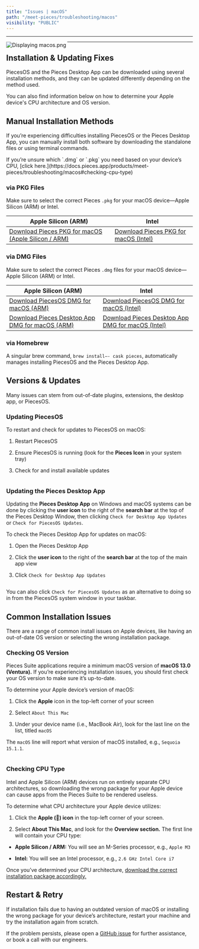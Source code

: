 ```yaml
---
title: "Issues | macOS"
path: "/meet-pieces/troubleshooting/macos"
visibility: "PUBLIC"
---
```

***

<Image src="https://storage.googleapis.com/hashnode_product_documentation_assets/meet_pieces_assets/meet_pieces/troubleshooting/macos/troubleshooting_macos.png" alt="Displaying macos.png" align="left" fullwidth="true" />

***

## Installation & Updating Fixes

PiecesOS and the Pieces Desktop App can be downloaded using several installation methods, and they can be updated differently depending on the method used.

You can also find information below on how to determine your Apple device's CPU architecture and OS version.

<on-device-storage />

## Manual Installation Methods

If you’re experiencing difficulties installing PiecesOS or the Pieces Desktop App, you can manually install both software by downloading the standalone files or using terminal commands.

<Callout type="alert">
  If you’re unsure which `.dmg` or `.pkg` you need based on your device’s CPU, [click here.](https://docs.pieces.app/products/meet-pieces/troubleshooting/macos#checking-cpu-type)
</Callout>

### via PKG Files

Make sure to select the correct Pieces `.pkg` for your macOS device—Apple Silicon (ARM) or Intel.

| **Apple Silicon (ARM)**                                                                                                                                                                                      | **Intel**                                                                                                                                                                                |
| ------------------------------------------------------------------------------------------------------------------------------------------------------------------------------------------------------------ | ---------------------------------------------------------------------------------------------------------------------------------------------------------------------------------------- |
| <a target="_blank" href="https://builds.pieces.app/stages/production/macos_packaging/pkg-arm64/download?download=true&product=DOCUMENTATION_WEBSITE">Download Pieces PKG for macOS (Apple Silicon / ARM)</a> | <a target="_blank" href="https://builds.pieces.app/stages/production/macos_packaging/pkg/download?download=true&product=DOCUMENTATION_WEBSITE">Download Pieces PKG for macOS (Intel)</a> |

### via DMG Files

Make sure to select the correct Pieces `.dmg` files for your macOS device—Apple Silicon (ARM) or Intel.

| **Apple Silicon (ARM)**                                                                                                                                                                  | **Intel**                                                                                                                                                                                         |
| ---------------------------------------------------------------------------------------------------------------------------------------------------------------------------------------- | ------------------------------------------------------------------------------------------------------------------------------------------------------------------------------------------------- |
| <a target="_blank" href="https://builds.pieces.app/stages/production/os_server/dmg-arm64/download?download=true&product=DOCUMENTATION_WEBSITE">Download PiecesOS DMG for macOS (ARM)</a> | <a target="_blank" href="https://builds.pieces.app/stages/production/os_server/dmg/download?download=true&product=DOCUMENTATION_WEBSITE">Download PiecesOS DMG for macOS (Intel)</a>              |
| [Download Pieces Desktop App DMG for macOS (ARM)](https://builds.pieces.app/stages/production/pieces_for_x/dmg-arm64/download?download=true\&product=DOCUMENTATION_WEBSITE)              | <a target="_blank" href="https://builds.pieces.app/stages/production/pieces_for_x/dmg/download?download=true&product=DOCUMENTATION_WEBSITE">Download Pieces Desktop App DMG for macOS (Intel)</a> |

### via Homebrew

A singular brew command, `brew install—- cask pieces`, automatically manages installing PiecesOS and the Pieces Desktop App.

## Versions & Updates

Many issues can stem from out-of-date plugins, extensions, the desktop app, or PiecesOS.

### Updating PiecesOS

To restart and check for updates to PiecesOS on macOS:

1. Restart PiecesOS

2. Ensure PiecesOS is running (look for the **Pieces Icon** in your system tray)

3. Check for and install available updates

<Image src="https://storage.googleapis.com/hashnode_product_documentation_assets/meet_pieces_assets/meet_pieces/troubleshooting/macos/macos_checking_piecesos_for_updates.gif" alt="" align="center" fullwidth="true" />

### Updating the Pieces Desktop App

Updating the **Pieces Desktop App** on Windows and macOS systems can be done by clicking the **user icon** to the right of the **search bar** at the top of the Pieces Desktop Window, then clicking `Check for Desktop App Updates` or `Check for PiecesOS Updates`.

To check the Pieces Desktop App for updates on macOS:

1. Open the Pieces Desktop App

2. Click the **user icon** to the right of the **search bar** at the top of the main app view

3. Click `Check for Desktop App Updates`

<Image src="https://storage.googleapis.com/hashnode_product_documentation_assets/meet_pieces_assets/meet_pieces/troubleshooting/macos/macos_check_pfd_for_updates_profile_dropdown.gif" alt="" align="center" fullwidth="true" />

You can also click `Check for PiecesOS Updates` as an alternative to doing so in from the PiecesOS system window in your taskbar.

## Common Installation Issues

There are a range of common install issues on Apple devices, like having an out-of-date OS version or selecting the wrong installation package.

### Checking OS Version

Pieces Suite applications require a minimum macOS version of **macOS 13.0 (Ventura).** If you’re experiencing installation issues, you should first check your OS version to make sure it’s up-to-date.

To determine your Apple device’s version of macOS:

1. Click the **Apple** icon in the top-left corner of your screen

2. Select `About This Mac`

3. Under your device name (i.e., MacBook Air), look for the last line on the list, titled `macOS`

The `macOS` line will report what version of macOS installed, e.g., `Sequoia 15.1.1`.

<Image src="https://storage.googleapis.com/hashnode_product_documentation_assets/meet_pieces_assets/meet_pieces/troubleshooting/macos/macos_checking_about_mac.gif" alt="" align="center" fullwidth="true" />

### Checking CPU Type

Intel and Apple Silicon (ARM) devices run on entirely separate CPU architectures, so downloading the wrong package for your Apple device can cause apps from the Pieces Suite to be rendered useless.

To determine what CPU architecture your Apple device utilizes:

1. Click the **Apple () icon** in the top-left corner of your screen.

2. Select **About This Mac**, and look for the **Overview section.** The first line will contain your CPU type:

* **Apple Silicon / ARM:** You will see an M-Series processor, e.g., `Apple M3`

* **Intel:** You will see an Intel processor, e.g., `2.6 GHz Intel Core i7`

Once you’ve determined your CPU architecture, [download the correct installation package accordingly.](https://docs.pieces.app/products/meet-pieces/macos-installation-guide#recommended-installation-method)

## Restart & Retry

If installation fails due to having an outdated version of macOS or installing the wrong package for your device’s architecture, restart your machine and try the installation again from scratch.

If the problem persists, please open a <a target="_blank" href="https://github.com/pieces-app/support/issues">GitHub issue</a> for further assistance, or book a call with our engineers.
